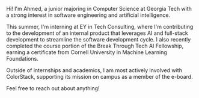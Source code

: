 Hi! I'm Ahmed, a junior majoring in Computer Science at Georgia Tech with a strong interest in software engineering and artificial intelligence.

This summer, I'm interning at EY in Tech Consulting, where I'm contributing to the development of an internal product that leverages AI and full-stack development to streamline the software development cycle. I also recently completed the course portion of the Break Through Tech AI Fellowship, earning a certificate from Cornell University in Machine Learning Foundations.

Outside of internships and academics, I am most actively involved with ColorStack, supporting its mission on campus as a member of the e-board.

Feel free to reach out about anything!
